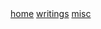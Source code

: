 <div class="navbar">
  <a href="/">home</a>
  <a href="/writing/">writings</a>
  <a href="https://0xbithiah.notion.site/CTF-writeups-bb06bf242bcf4b119cf8bbccc8a1e3e2">misc</a>
  <!--<a class="newlink" href="/recipes/">recipes</a> -->
</div>
